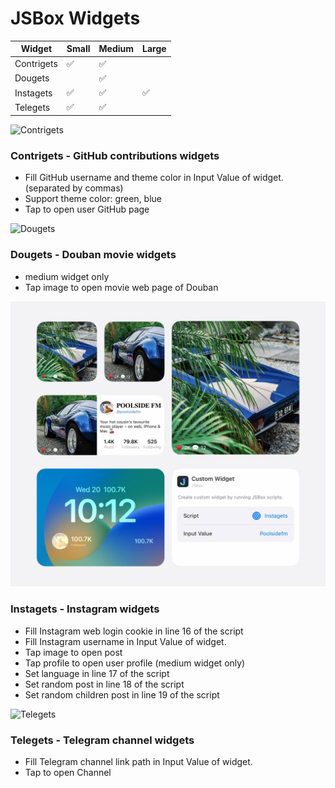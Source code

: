 # JSBox Widgets

Widget|Small|Medium|Large
------------|-------------|------------|-------------
Contrigets|✅|✅|
Dougets||✅|
Instagets|✅|✅|✅
Telegets|✅|✅|

![Contrigets](/Material/Contrigets.png)

### Contrigets - GitHub contributions widgets
- Fill GitHub username and theme color in Input Value of widget. (separated by commas)
- Support theme color: green, blue
- Tap to open user GitHub page

![Dougets](https://raw.githubusercontent.com/Neurogram-R/JSBox/main/Widgets/Material/Dougets.png)

### Dougets - Douban movie widgets
- medium widget only
- Tap image to open movie web page of Douban

![Instagets](https://raw.githubusercontent.com/Neurogram-R/JSBox/main/Widgets/Material/Instagets.jpg)
### Instagets - Instagram widgets
- Fill Instagram web login cookie in line 16 of the script
- Fill Instagram username in Input Value of widget.
- Tap image to open post
- Tap profile to open user profile (medium widget only)
- Set language in line 17 of the script
- Set random post in line 18 of the script
- Set random children post in line 19 of the script

![Telegets](https://raw.githubusercontent.com/Neurogram-R/JSBox/main/Widgets/Material/Telegets.png)
### Telegets - Telegram channel widgets
- Fill Telegram channel link path in Input Value of widget.
- Tap to open Channel
